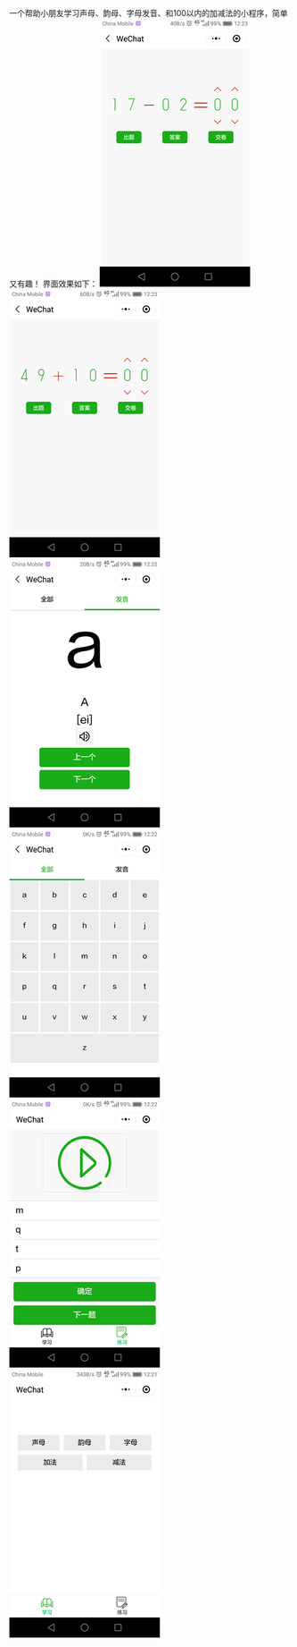 一个帮助小朋友学习声母、韵母、字母发音、和100以内的加减法的小程序，简单又有趣！
界面效果如下：
![alt text](https://github.com/luzhihua407/-/blob/master/%E5%BE%AE%E4%BF%A1%E5%9B%BE%E7%89%87_20190515231228.png)
![alt text](https://github.com/luzhihua407/-/blob/master/%E5%BE%AE%E4%BF%A1%E5%9B%BE%E7%89%87_20190515231243.png)
![alt text](https://github.com/luzhihua407/-/blob/master/%E5%BE%AE%E4%BF%A1%E5%9B%BE%E7%89%87_20190515231248.png)
![alt text](https://github.com/luzhihua407/-/blob/master/%E5%BE%AE%E4%BF%A1%E5%9B%BE%E7%89%87_20190515231252.png)
![alt text](https://github.com/luzhihua407/-/blob/master/%E5%BE%AE%E4%BF%A1%E5%9B%BE%E7%89%87_20190515231303.png)
![alt text](https://github.com/luzhihua407/-/blob/master/%E5%BE%AE%E4%BF%A1%E5%9B%BE%E7%89%87_20190515231308.png)
